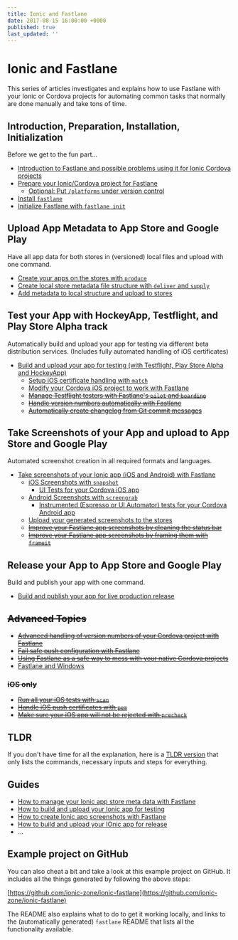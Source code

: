 ```yaml
---
title: Ionic and Fastlane
date: 2017-08-15 16:00:00 +0000
published: true
last_updated: ''
---
```

# Ionic and Fastlane

This series of articles investigates and explains how to use Fastlane with your Ionic or Cordova projects for automating common tasks that normally are done manually and take tons of time.

## Introduction, Preparation, Installation, Initialization

Before we get to the fun part...

- [Introduction to Fastlane and possible problems using it for Ionic Cordova projects](introduction-to-fastlane-and-the-problems-with-using-it-for-ionic.md)
- [Prepare your Ionic/Cordova project for Fastlane](prepare-your-ionic-project-for-fastlane.md)
   * [Optional: Put `/platforms` under version control](put-platforms-under-version-control.md)
- [Install `fastlane`](install-fastlane.md)
- [Initialize Fastlane with `fastlane init`](initialize-fastlane-for-your-cordova-ios-and-android-apps.md)

## Upload App Metadata to App Store and Google Play

Have all app data for both stores in (versioned) local files and upload with one command.

- [Create your apps on the stores with `produce`](create-your-remote-app-with-fastlane.md)
- [Create local store metadata file structure with `deliver` and `supply`](create-local-file-structure.md)
- [Add metadata to local structure and upload to stores](add-metadata-and-upload.md)

## Test your App with HockeyApp, Testflight, and Play Store Alpha track

Automatically build and upload your app for testing via different beta distribution services. (Includes fully automated handling of iOS certificates)

- [Build and upload your app for testing (with Testflight, Play Store Alpha and HockeyApp)](build-and-upload-for-testing.md)
   * [Setup iOS certificate handling with `match`](setup-ios-certificate-handling.md)
   * [Modify your Cordova iOS project to work with Fastlane](modify-cordova-ios-project-for-fastlane.md)
   * ~~[Manage Testflight testers with Fastlane's `pilot` and `boarding`](manage-testflight-testers-with-fastlane.md)~~
   * ~~[Handle version numbers automatically with Fastlane](handle-version-numbers-automatically-with-fastlane.md)~~
   * ~~[Automatically create changelog from Git commit messages](automatically-create-changelogs-from-git-commit-messages.md)~~

## Take Screenshots of your App and upload to App Store and Google Play

Automated screenshot creation in all required formats and languages.

- [Take screenshots of your Ionic app (iOS and Android) with Fastlane](take-screenshots-of-your-ionic-app-ios-ad-android-with-fastlane.md)
   * [iOS Screenshots with `snapshot`](ios-screenshots-with-snapshot.md)
     * [UI Tests for your Cordova iOS app ](uitest-for-cordova-apps.md)
   * [Android Screenshots with `screengrab`](android-screenshots-with-screengrab.md)
     * [Instrumented (Espresso or UI Automator) tests for your Cordova Android app](instrumented-espresso-or-ui-automator-tests-for-android-cordova-apps.md)
   * [Upload your generated screenshots to the stores](TODO)
   * ~~[Improve your Fastlane app screenshots by cleaning the status bar](TODO)~~
   * ~~[Improve your Fastlane app screenshots by framing them with `frameit`](TODO)~~

## Release your App to App Store and Google Play

Build and publish your app with one command.

- [Build and publish your app for live production release](build-and-upload-for-release.md)

## ~~Advanced Topics~~
- ~~[Advanced handling of version numbers of your Cordova project with Fastlane](advanced-handling-of-version-numbers-with-fastlane.md)~~
- ~~[Fail safe push configuration with Fastlane](TODO)~~
- ~~[Using Fastlane as a safe way to mess with your native Cordova projects](mess-with-your-native-cordova-projects-with-fastlane.md)~~
- [Fastlane and Windows](fastlane-and-windows.md)

### ~~iOS only~~
- ~~[Run all your iOS tests with `scan`](run-all-your-tests-with-scan.md)~~
- ~~[Handle iOS push certificates with `pem`](handle-ios-push-certificates-with-fastlane.md)~~
- ~~[Make sure your iOS app will not be rejected with `precheck`](check-your-ios-metadata-with-precheck.md)~~

## TLDR
If you don't have time for all the explanation, here is a [TLDR version](tldr.md) that only lists the commands, necessary inputs and steps for everything.

## Guides
- [How to manage your Ionic app store meta data with Fastlane](TODO)
- [How to build and upload your Ionic app for testing](TODO)
- [How to create Ionic app screenshots with Fastlane](TODO)
- [How to build and upload your IOnic app for release](TODO)
- ...

## Example project on GitHub

You can also cheat a bit and take a look at this example project on GitHub. It includes all the things generated by following the above steps:

[https://github.com/ionic-zone/ionic-fastlane](https://github.com/ionic-zone/ionic-fastlane)

The README also explains what to do to get it working locally, and links to the (automatically generated) `fastlane` README that lists all the functionality available.


